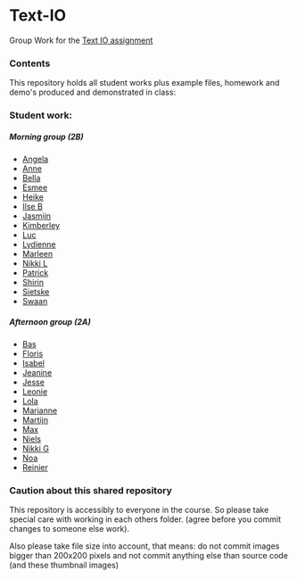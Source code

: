 # Text-IO
Group Work for the [Text IO assignment](https://github.com/ArtezGDA/Course-Material/blob/master/textIO.md)

### Contents

This repository holds all student works plus example files, homework and demo's produced and demonstrated in class:

### Student work:

##### Morning group (2B)
- [Angela](Angela/README.md)
- [Anne](Anne/README.md)
- [Bella](Bella/README.md)
- [Esmee](Esmee/README.md)
- [Heike](Heike/README.md)
- [Ilse B](Ilse_B/README.md)
- [Jasmijn](Jasmijn/README.md)
- [Kimberley](Kimberley/README.md)
- [Luc](Luc/README.md)
- [Lydienne](Lydienne/README.md)
- [Marleen](Marleen/README.md)
- [Nikki L](Nikki_L/README.md)
- [Patrick](Patrick/README.md)
- [Shirin](Shirin/README.md)
- [Sietske](Sietske/README.md)
- [Swaan](Swaan/README.md)

##### Afternoon group (2A)

- [Bas](Bas/README.md)
- [Floris](Floris/README.md)
- [Isabel](Isabel/README.md)
- [Jeanine](Jeanine/README.md)
- [Jesse](Jesse/README.md)
- [Leonie](Leonie/README.md)
- [Lola](Lola/README.md)
- [Marianne](Marianne/README.md)
- [Martijn](Martijn/README.md)
- [Max](Max/README.md)
- [Niels](Niels/README.md)
- [Nikki G](Nikki_G/README.md)
- [Noa](Noa/README.md)
- [Reinier](Reinier/README.md)

### Caution about this shared repository

This repository is accessibly to everyone in the course. So please take special care with working in each others folder. (agree before you commit changes to someone else work).

Also please take file size into account, that means: do not commit images bigger than 200x200 pixels and not commit anything else than source code (and these thumbnail images)
